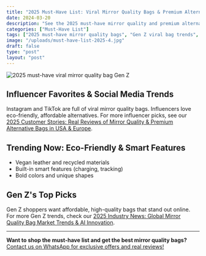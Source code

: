```yaml
---
title: "2025 Must-Have List: Viral Mirror Quality Bags & Premium Alternatives for Gen Z"
date: 2024-03-20
description: "See the 2025 must-have mirror quality and premium alternative bags for Gen Z and social media lovers. Discover influencer favorites, eco-friendly picks, and affordable luxury trends."
categories: ["Must-Have List"]
tags: ["2025 must-have mirror quality bags", "Gen Z viral bag trends", "eco-friendly premium alternatives", "influencer favorite handbags", "affordable luxury picks 2025", "social media bag recommendations"]
image: "/uploads/must-have-list-2025-4.jpg"
draft: false
type: "post"
layout: "post"
---
```


![2025 must-have viral mirror quality bag Gen Z](/uploads/must-have-list-2025-4.jpg)

## Influencer Favorites & Social Media Trends

Instagram and TikTok are full of viral mirror quality bags. Influencers love eco-friendly, affordable alternatives. For more influencer picks, see our [2025 Customer Stories: Real Reviews of Mirror Quality & Premium Alternative Bags in USA & Europe](../customer-stories-2025-2.md).

## Trending Now: Eco-Friendly & Smart Features

- Vegan leather and recycled materials
- Built-in smart features (charging, tracking)
- Bold colors and unique shapes

## Gen Z's Top Picks

Gen Z shoppers want affordable, high-quality bags that stand out online. For more Gen Z trends, check our [2025 Industry News: Global Mirror Quality Bag Market Trends & AI Innovation](../industry-news-2025-4.md).

---

**Want to shop the must-have list and get the best mirror quality bags?**  
[Contact us on WhatsApp for exclusive offers and real reviews!](https://wa.me/19088661058)

<script type="application/ld+json">
{
  "@context": "https://schema.org",
  "@type": "Article",
  "headline": "2025 Must-Have List: Viral Mirror Quality Bags & Premium Alternatives for Gen Z",
  "description": "See the 2025 must-have mirror quality and premium alternative bags for Gen Z and social media lovers. Discover influencer favorites, eco-friendly picks, and affordable luxury trends.",
  "image": "https://luxvibeo.com/uploads/must-have-list-2025-4.jpg",
  "author": {"@type": "Organization", "name": "LuxVibe"},
  "datePublished": "2024-03-20",
  "articleSection": "Must-Have List",
  "keywords": "2025 must-have mirror quality bags, Gen Z viral bag trends, eco-friendly premium alternatives, influencer favorite handbags, affordable luxury picks 2025, social media bag recommendations"
}
</script> 